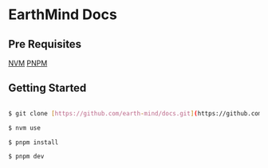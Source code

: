 # EarthMind Docs

## Pre Requisites

[NVM](https://github.com/nvm-sh/nvm)
[PNPM](https://pnpm.io/installation)

## Getting Started

```bash

$ git clone [https://github.com/earth-mind/docs.git](https://github.com/earth-mind/earthmind-docs.git)

$ nvm use

$ pnpm install

$ pnpm dev
```
